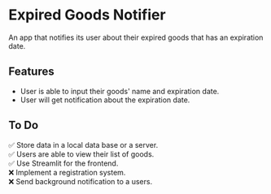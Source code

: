 # Expired Goods Notifier
An app that notifies its user about their expired goods that has an expiration date.

## Features
- User is able to input their goods' name and expiration date.
- User will get notification about the expiration date.

## To Do
✅  Store data in a local data base or a server.<br>
✅  Users are able to view their list of goods. <br>
✅  Use Streamlit for the frontend. <br>
❌ Implement a registration system. <br>
❌ Send background notification to a users. <br>
